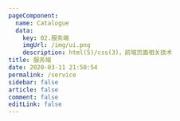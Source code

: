 ```yaml
---
pageComponent: 
  name: Catalogue
  data: 
    key: 02.服务端
    imgUrl: /img/ui.png
    description: html(5)/css(3)，前端页面相关技术
title: 服务端
date: 2020-03-11 21:50:54
permalink: /service
sidebar: false
article: false
comment: false
editLink: false
---
```

